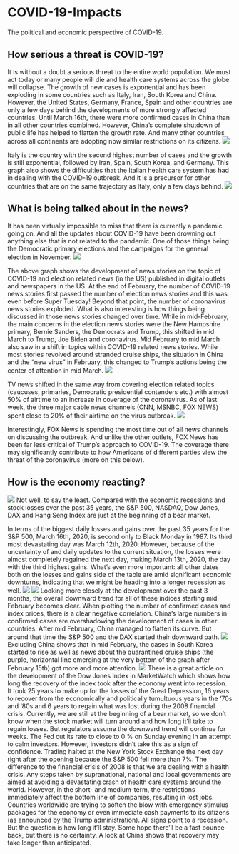 # COVID-19-Impacts
The political and economic perspective of COVID-19.

## How serious a threat is COVID-19?
It is without a doubt a serious threat to the entire world population. We must act today or many people will die and health care systems across the globe will collapse. The growth of new cases is exponential and has been exploding in some countries such as Italy, Iran, South Korea and China. However, the United States, Germany, France, Spain and other countries are only a few days behind the developments of more strongly affected countries.
Until March 16th, there were more confirmed cases in China than in all other countries combined. However, China’s complete shutdown of public life has helped to flatten the growth rate. And many other countries across all continents are adopting now similar restrictions on its citizens.
![](fig00.png)

Italy is the country with the second highest number of cases and the growth is still exponential, followed by Iran, Spain, South Korea, and Germany. This graph also shows the difficulties that the Italian health care system has had in dealing with the COVID-19 outbreak. And it is a precursor for other countries that are on the same trajectory as Italy, only a few days behind.
![](fig01.png)

## What is being talked about in the news?
It has been virtually impossible to miss that there is currently a pandemic going on. And all the updates about COVID-19 have been drowning out anything else that is not related to the pandemic. One of those things being the Democratic primary elections and the campaigns for the general election in November.
![](fig02.png)

The above graph shows the development of news stories on the topic of COVID-19 and election related news (in the US) published in digital outlets and newspapers in the US. At the end of February, the number of COVID-19 news stories first passed the number of election news stories and this was even before Super Tuesday! Beyond that point, the number of coronavirus news stories exploded.
What is also interesting is how things being discussed in those news stories changed over time. While in mid-February, the main concerns in the election news stories were the New Hampshire primary, Bernie Sanders, the Democrats and Trump, this shifted in mid March to Trump, Joe Biden and coronavirus. Mid February to mid March also saw in a shift in topics within COVID-19 related news stories. While most stories revolved around stranded cruise ships, the situation in China and the “new virus” in February, this changed to Trump’s actions being the center of attention in mid March.
![](fig03.png)

TV news shifted in the same way from covering election related topics (caucuses, primaries, Democratic presidential contenders etc.) with almost 50% of airtime to an increase in coverage of the coronavirus. As of last week, the three major cable news channels (CNN, MSNBC, FOX NEWS) spent close to 20% of their airtime on the virus outbreak.
![](fig04.png)

Interestingly, FOX News is spending the most time out of all news channels on discussing the outbreak. And unlike the other outlets, FOX News has been far less critical of Trump’s approach to COVID-19. The coverage there may significantly contribute to how Americans of different parties view the threat of the coronavirus (more on this below).

## How is the economy reacting?
![](fig05.png)
Not well, to say the least. Compared with the economic recessions and stock losses over the past 35 years, the S&P 500, NASDAQ, Dow Jones, DAX and Hang Seng Index are just at the beginning of a bear market.

In terms of the biggest daily losses and gains over the past 35 years for the S&P 500, March 16th, 2020, is second only to Black Monday in 1987. Its third most devastating day was March 12th, 2020. However, because of the uncertainty of and daily updates to the current situation, the losses were almost completely regained the next day, making March 13th, 2020, the day with the third highest gains. What’s even more important: all other dates both on the losses and gains side of the table are amid significant economic downturns, indicating that we might be heading into a longer recession as well.
![](fig06.png) ![](fig07.png)
Looking more closely at the development over the past 3 months, the overall downward trend for all of these indices starting mid February becomes clear. When plotting the number of confirmed cases and index prices, there is a clear negative correlation.
China’s large numbers in confirmed cases are overshadowing the development of cases in other countries. After mid February, China managed to flatten its curve. But around that time the S&P 500 and the DAX started their downward path.
![](fig08.png)
Excluding China shows that in mid February, the cases in South Korea started to rise as well as news about the quarantined cruise ships (the purple, horizontal line emerging at the very bottom of the graph after February 15th) got more and more attention.
![](fig09.png)
There is a great article on the development of the Dow Jones Index in MarketWatch which shows how long the recovery of the index took after the economy went into recession. It took 25 years to make up for the losses of the Great Depression, 16 years to recover from the economically and politically tumultuous years in the ‘70s and ‘80s and 6 years to regain what was lost during the 2008 financial crisis. Currently, we are still at the beginning of a bear market, so we don’t know when the stock market will turn around and how long it’ll take to regain losses. But regulators assume the downward trend will continue for weeks.
The Fed cut its rate to close to 0 % on Sunday evening in an attempt to calm investors. However, investors didn’t take this as a sign of confidence. Trading halted at the New York Stock Exchange the next day right after the opening because the S&P 500 fell more than 7%.
The difference to the financial crisis of 2008 is that we are dealing with a health crisis. Any steps taken by supranational, national and local governments are aimed at avoiding a devastating crash of health care systems around the world. However, in the short- and medium-term, the restrictions immediately affect the bottom line of companies, resulting in lost jobs.
Countries worldwide are trying to soften the blow with emergency stimulus packages for the economy or even immediate cash payments to its citizens (as announced by the Trump administration). All signs point to a recession. But the question is how long it’ll stay. Some hope there’ll be a fast bounce-back, but there is no certainty. A look at China shows that recovery may take longer than anticipated.


